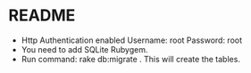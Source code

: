# README

- Http Authentication enabled
  Username: root
  Password: root
- You need to add SQLite Rubygem. 
- Run command: rake db:migrate . This will create the tables.
